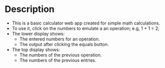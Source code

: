 # Description 
- This is a basic calculator web app created for simple math calculations. 
- To use it, click on the numbers to emulate a an operation; e.g, 
    1 + 1 = 2;
- The lower display shows:
    * The entered numbers for an operation.
    * The output after clicking the equals button.
- The top display shows: 
    * The numbers of the previous operation. 
    * The numbers of the previous entries.
